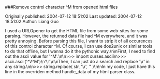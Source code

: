 ###Remove control character ^M from opened html files

Originally published: 2004-07-12 18:51:02
Last updated: 2004-07-12 18:51:02
Author: Liang Guo

I used a URLOpener to get the HTML file from some web-sites for some parsing. However, the returned data file had ^M everywhere, and it was pretty annoying. Before parsing this file, I want to strip it of all occurences of this control character ^M. Of course, I can use dos2unix or similar tools to do that offline, but I wanna do it the pythonic way.\n\nFirst, I need to find out the ascii value for '^M'.\n\n>>> import curses.ascii\n>>> ascii.ascii('^V^M')\n'\\r'\n\nThen, I can just do a search and replace '\\r' in any string.\n\n>>> string.replace( str, '\\r', '' )\n\nIn my code, I just have this line in the overriden method handle_data of my html parser class.
